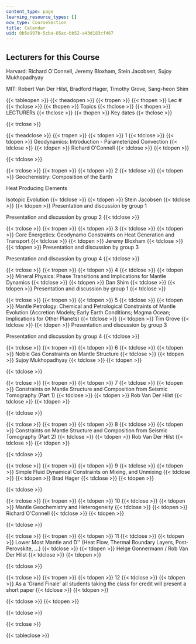 ```yaml
---
content_type: page
learning_resource_types: []
ocw_type: CourseSection
title: Calendar
uid: 0b5e997b-5cba-85ac-bb52-a43d183cf467
---
```


Lecturers for this Course
-------------------------

Harvard: Richard O'Connell, Jeremy Bloxham, Stein Jacobsen, Sujoy Mukhopadhyay

MIT: Robert Van Der Hilst, Bradford Hager, Timothy Grove, Sang-heon Shim

{{< tableopen >}}
{{< theadopen >}}
{{< tropen >}}
{{< thopen >}}
Lec #
{{< thclose >}}
{{< thopen >}}
Topics
{{< thclose >}}
{{< thopen >}}
LECTURERs
{{< thclose >}}
{{< thopen >}}
Key dates
{{< thclose >}}

{{< trclose >}}

{{< theadclose >}}
{{< tropen >}}
{{< tdopen >}}
1
{{< tdclose >}}
{{< tdopen >}}
Geodynamics: Introduction - Parameterized Convection
{{< tdclose >}}
{{< tdopen >}}
Richard O'Connell
{{< tdclose >}}
{{< tdopen >}}

{{< tdclose >}}

{{< trclose >}}
{{< tropen >}}
{{< tdopen >}}
2
{{< tdclose >}}
{{< tdopen >}}
Geochemistry: Composition of the Earth  
  
Heat Producing Elements  
  
Isotopic Evolution
{{< tdclose >}}
{{< tdopen >}}
Stein Jacobsen
{{< tdclose >}}
{{< tdopen >}}
Presentation and discussion by group 1  
  
Presentation and discussion by group 2
{{< tdclose >}}

{{< trclose >}}
{{< tropen >}}
{{< tdopen >}}
3
{{< tdclose >}}
{{< tdopen >}}
Core Energetics: Geodynamo Constraints on Heat Generation and Transport
{{< tdclose >}}
{{< tdopen >}}
Jeremy Bloxham
{{< tdclose >}}
{{< tdopen >}}
Presentation and discussion by group 3  
  
Presentation and discussion by group 4
{{< tdclose >}}

{{< trclose >}}
{{< tropen >}}
{{< tdopen >}}
4
{{< tdclose >}}
{{< tdopen >}}
Mineral Physics: Phase Transitions and Implications for Mantle Dynamics
{{< tdclose >}}
{{< tdopen >}}
Dan Shim
{{< tdclose >}}
{{< tdopen >}}
Presentation and discussion by group 1
{{< tdclose >}}

{{< trclose >}}
{{< tropen >}}
{{< tdopen >}}
5
{{< tdclose >}}
{{< tdopen >}}
Mantle Petrology: Chemical and Petrological Constraints of Mantle Evolution (Accretion Models; Early Earth Conditions; Magma Ocean; Implications for Other Planets)
{{< tdclose >}}
{{< tdopen >}}
Tim Grove
{{< tdclose >}}
{{< tdopen >}}
Presentation and discussion by group 3  
  
Presentation and discussion by group 4
{{< tdclose >}}

{{< trclose >}}
{{< tropen >}}
{{< tdopen >}}
6
{{< tdclose >}}
{{< tdopen >}}
Noble Gas Constraints on Mantle Structure
{{< tdclose >}}
{{< tdopen >}}
Sujoy Mukhopadhyay
{{< tdclose >}}
{{< tdopen >}}

{{< tdclose >}}

{{< trclose >}}
{{< tropen >}}
{{< tdopen >}}
7
{{< tdclose >}}
{{< tdopen >}}
Constraints on Mantle Structure and Composition from Seismic Tomography (Part 1)
{{< tdclose >}}
{{< tdopen >}}
Rob Van Der Hilst
{{< tdclose >}}
{{< tdopen >}}

{{< tdclose >}}

{{< trclose >}}
{{< tropen >}}
{{< tdopen >}}
8
{{< tdclose >}}
{{< tdopen >}}
Constraints on Mantle Structure and Composition from Seismic Tomography (Part 2)
{{< tdclose >}}
{{< tdopen >}}
Rob Van Der Hilst
{{< tdclose >}}
{{< tdopen >}}

{{< tdclose >}}

{{< trclose >}}
{{< tropen >}}
{{< tdopen >}}
9
{{< tdclose >}}
{{< tdopen >}}
Simple Fluid Dynamical Constraints on Mixing, and Unmixing
{{< tdclose >}}
{{< tdopen >}}
Brad Hager
{{< tdclose >}}
{{< tdopen >}}

{{< tdclose >}}

{{< trclose >}}
{{< tropen >}}
{{< tdopen >}}
10
{{< tdclose >}}
{{< tdopen >}}
Mantle Geochemistry and Heterogeneity
{{< tdclose >}}
{{< tdopen >}}
Richard O'Connell
{{< tdclose >}}
{{< tdopen >}}

{{< tdclose >}}

{{< trclose >}}
{{< tropen >}}
{{< tdopen >}}
11
{{< tdclose >}}
{{< tdopen >}}
Lower Most Mantle and D'' (Heat Flow, Thermal Boundary Layers, Post-Perovskite, ...)
{{< tdclose >}}
{{< tdopen >}}
Helge Gonnermann / Rob Van Der Hilst
{{< tdclose >}}
{{< tdopen >}}

{{< tdclose >}}

{{< trclose >}}
{{< tropen >}}
{{< tdopen >}}
12
{{< tdclose >}}
{{< tdopen >}}
As a 'Grand Finale' all students taking the class for credit will present a short paper
{{< tdclose >}}
{{< tdopen >}}

{{< tdclose >}}
{{< tdopen >}}

{{< tdclose >}}

{{< trclose >}}

{{< tableclose >}}